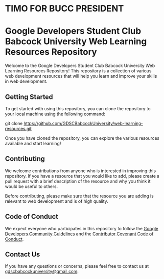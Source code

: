 # TIMO FOR BUCC PRESIDENT


# Google Developers Student Club Babcock University Web Learning Resources Repository

Welcome to the Google Developers Student Club Babcock University Web Learning Resources Repository! This repository is a collection of various web development resources that will help you learn and improve your skills in web development.

## Getting Started

To get started with using this repository, you can clone the repository to your local machine using the following command:

git clone https://github.com/GDSCBabcockUniversity/web-learning-resources.git


Once you have cloned the repository, you can explore the various resources available and start learning!

## Contributing

We welcome contributions from anyone who is interested in improving this repository. If you have a resource that you would like to add, please create a pull request with a brief description of the resource and why you think it would be useful to others.

Before contributing, please make sure that the resource you are adding is relevant to web development and is of high quality.

## Code of Conduct

We expect everyone who participates in this repository to follow the [Google Developers Community Guidelines](https://developers.google.com/community/guidelines) and the [Contributor Covenant Code of Conduct](https://www.contributor-covenant.org/version/2/0/code_of_conduct.html). 

## Contact Us

If you have any questions or concerns, please feel free to contact us at gdscbabcockuniversity@gmail.com.
